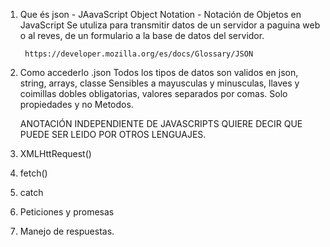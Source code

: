 1. Que és json - JAavaScript Object Notation - Notación de Objetos en JavaScript
    Se utuliza para transmitir datos de un servidor a paguina web o al reves,
    de un formulario a la base de datos del servidor.


        https://developer.mozilla.org/es/docs/Glossary/JSON


2. Como accederlo
    .json
    Todos los tipos de datos son validos en json, string, arrays, classe 
    Sensibles a mayusculas y minusculas, llaves y coimillas dobles obligatorias, valores separados por comas.
    Solo propiedades y no Metodos.

    ANOTACIÓN INDEPENDIENTE DE JAVASCRIPTS QUIERE DECIR QUE PUEDE SER LEIDO POR OTROS LENGUAJES.
    
3. XMLHttRequest()
4. fetch()
5. catch
6. Peticiones y promesas
7. Manejo de respuestas.
